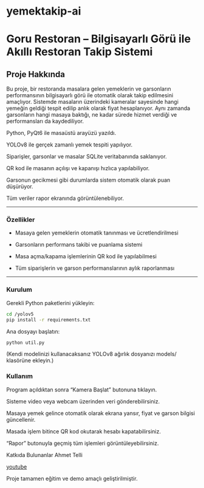 # yemektakip-ai

# Goru Restoran – Bilgisayarlı Görü ile Akıllı Restoran Takip Sistemi

## Proje Hakkında
Bu proje, bir restoranda masalara gelen yemeklerin ve garsonların performansının bilgisayarlı görü ile otomatik olarak takip edilmesini amaçlıyor.
Sistemde masaların üzerindeki kameralar sayesinde hangi yemeğin geldiği tespit edilip anlık olarak fiyat hesaplanıyor. Aynı zamanda garsonların hangi masaya baktığı, ne kadar sürede hizmet verdiği ve performansları da kaydediliyor.

Python, PyQt6 ile masaüstü arayüzü yazıldı.

YOLOv8 ile gerçek zamanlı yemek tespiti yapılıyor.

Siparişler, garsonlar ve masalar SQLite veritabanında saklanıyor.

QR kod ile masanın açılışı ve kapanışı hızlıca yapılabiliyor.

Garsonun gecikmesi gibi durumlarda sistem otomatik olarak puan düşürüyor.

Tüm veriler rapor ekranında görüntülenebiliyor.

---

### Özellikler
- Masaya gelen yemeklerin otomatik tanınması ve ücretlendirilmesi

- Garsonların performans takibi ve puanlama sistemi

- Masa açma/kapama işlemlerinin QR kod ile yapılabilmesi

- Tüm siparişlerin ve garson performanslarının aylık raporlanması
---

### Kurulum
Gerekli Python paketlerini yükleyin:

```sh
cd /yolov5
pip install -r requirements.txt
```
Ana dosyayı başlatın:

```sh
python util.py
```
(Kendi modelinizi kullanacaksanız YOLOv8 ağırlık dosyanızı models/ klasörüne ekleyin.)

### Kullanım
Program açıldıktan sonra “Kamera Başlat” butonuna tıklayın.

Sisteme video veya webcam üzerinden veri gönderebilirsiniz.

Masaya yemek gelince otomatik olarak ekrana yansır, fiyat ve garson bilgisi güncellenir.

Masada işlem bitince QR kod okutarak hesabı kapatabilirsiniz.

“Rapor” butonuyla geçmiş tüm işlemleri görüntüleyebilirsiniz.

Katkıda Bulunanlar
Ahmet Telli

[youtube](https://youtu.be/GewHmj34BSk)

Proje tamamen eğitim ve demo amaçlı geliştirilmiştir.
